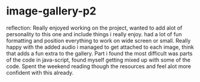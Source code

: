# image-gallery-p2

reflection:
Really enjoyed working on the project, wanted to add alot of personality to this one and include things i really enjoy. had a lot of fun formatting and position everything to work on wide screen or small. Really happy with the added audio i managed to get attached to each image, think that adds a fun extra to the gallery. Part i found the most difficult was parts of the code in java-script, found myself getting mixed up with some of the code. Spent the weekend reading though the resources and feel alot more confident with this already.
